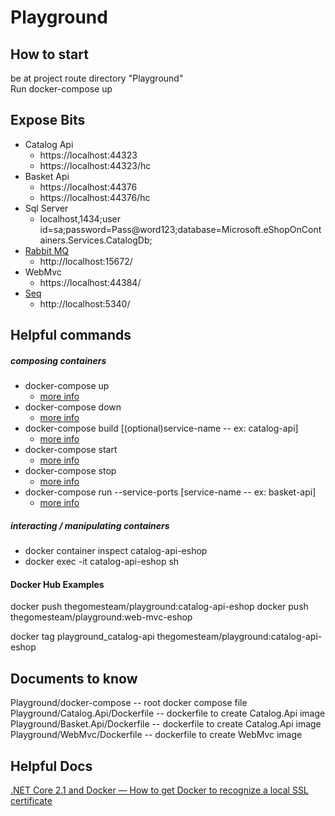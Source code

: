 # Playground


## How to start
be at project route directory "Playground"  
Run docker-compose up

## Expose Bits

- Catalog Api 
    - https://localhost:44323
    - https://localhost:44323/hc 
- Basket Api 
    - https://localhost:44376
    - https://localhost:44376/hc  
- Sql Server 
    - localhost,1434;user id=sa;password=Pass@word123;database=Microsoft.eShopOnContainers.Services.CatalogDb;  
- [Rabbit MQ](https://www.rabbitmq.com/) 
    - http://localhost:15672/
- WebMvc
    - https://localhost:44384/
- [Seq](https://datalust.co/seq)
    - http://localhost:5340/


## Helpful commands
##### composing containers
- docker-compose up
    - [more info](https://docs.docker.com/compose/reference/up/)
- docker-compose down
    - [more info](https://docs.docker.com/compose/reference/down/)
- docker-compose build [(optional)service-name -- ex: catalog-api]
    - [more info](https://docs.docker.com/compose/reference/build/)
- docker-compose start
    - [more info](https://docs.docker.com/compose/reference/start/)
- docker-compose stop
    - [more info](https://docs.docker.com/compose/reference/stop/)
- docker-compose run --service-ports [service-name -- ex: basket-api]
    - [more info](https://docs.docker.com/compose/reference/run/)



##### interacting / manipulating containers
- docker container inspect catalog-api-eshop
- docker exec -it catalog-api-eshop sh

#### Docker Hub Examples
docker push thegomesteam/playground:catalog-api-eshop 
docker push thegomesteam/playground:web-mvc-eshop

docker tag playground_catalog-api thegomesteam/playground:catalog-api-eshop  


## Documents to know

Playground/docker-compose -- root docker compose file  
Playground/Catalog.Api/Dockerfile -- dockerfile to create Catalog.Api image 
Playground/Basket.Api/Dockerfile -- dockerfile to create Catalog.Api image 
Playground/WebMvc/Dockerfile -- dockerfile to create WebMvc image

## Helpful Docs

[.NET Core 2.1 and Docker — How to get Docker to recognize a local SSL certificate](https://mikewilliams.io/net-core-2-1-and-docker-how-to-get-docker-to-recognize-a-local-ssl-certificate-6e637e1e8800)  